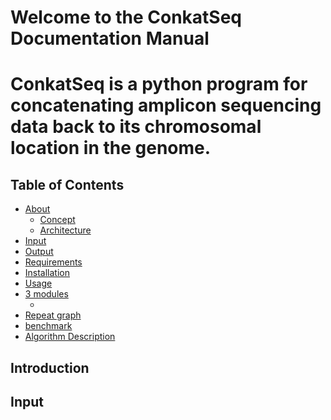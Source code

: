 Welcome to the ConkatSeq Documentation Manual
=============================================

# ConkatSeq is a python program for concatenating amplicon sequencing data back to its chromosomal location in the genome. 

Table of Contents
-----------------

- [About](#introduction)
  - [Concept](#concept)
  - [Architecture](#architecture)
- [Input](#input)
- [Output](#output)
- [Requirements](#requirements)
- [Installation](#installation)
- [Usage](#usage)
- [3 modules](##)
  - [](##)
- [Repeat graph](#graph)
- [benchmark](#performance)
- [Algorithm Description](#algorithm)

## <a name="Introduction"></a> Introduction


## <a name="Input"></a> Input





